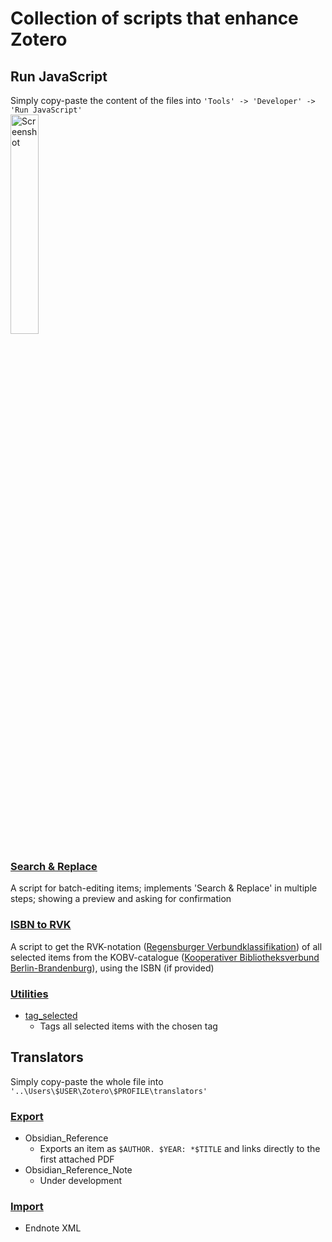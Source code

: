 # Collection of scripts that enhance Zotero
## Run JavaScript
Simply copy-paste the content of the files into `'Tools' -> 'Developer' -> 'Run JavaScript'`  
<img src="https://github.com/user-attachments/assets/dfe680c2-470e-43bd-9311-8ae149125612" alt="Screenshot" width="30%">
### [Search & Replace](https://github.com/Schoeneh/zotero_scripts/tree/main/search%26replace)
A script for batch-editing items; implements 'Search & Replace' in multiple steps; showing a preview and asking for confirmation
### [ISBN to RVK](https://github.com/Schoeneh/zotero_scripts/tree/main/isbn2rvk)
A script to get the RVK-notation ([Regensburger Verbundklassifikation](https://rvk.uni-regensburg.de/?view=article&id=141&catid=2)) of all selected items from the KOBV-catalogue ([Kooperativer Bibliotheksverbund Berlin-Brandenburg](https://www.kobv.de/)), using the ISBN (if provided)
### [Utilities](https://github.com/Schoeneh/zotero_scripts/tree/main/utilities)
- [tag_selected](https://github.com/Schoeneh/zotero_scripts/blob/main/utilities/tag_selected.js)
  - Tags all selected items with the chosen tag
## Translators
Simply copy-paste the whole file into `'..\Users\$USER\Zotero\$PROFILE\translators'`
### [Export](https://github.com/Schoeneh/zotero_scripts/tree/main/translators/export)
- Obsidian_Reference
  - Exports an item as `$AUTHOR. $YEAR: *$TITLE` and links directly to the first attached PDF
- Obsidian_Reference_Note
  - Under development 
### [Import](https://github.com/Schoeneh/zotero_scripts/tree/main/translators/import)
- Endnote XML
